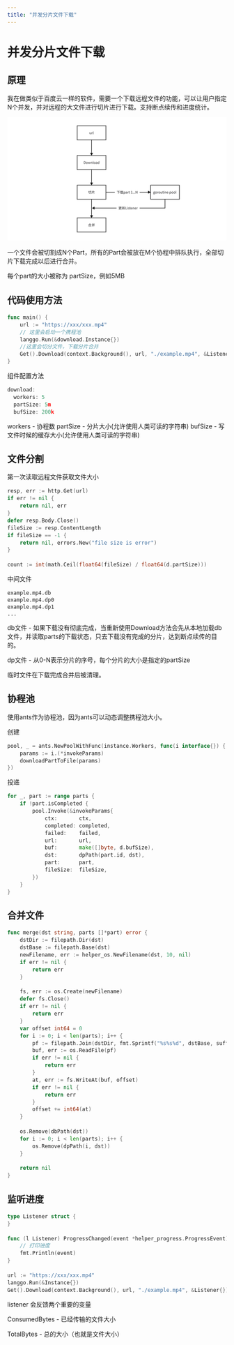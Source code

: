 ```yaml
---
title: "并发分片文件下载"
---
```


# 并发分片文件下载

## 原理

我在做类似于百度云一样的软件，需要一个下载远程文件的功能，可以让用户指定N个并发，并对远程的大文件进行切片进行下载。支持断点续传和进度统计。

![](./1.jpg)

一个文件会被切割成N个Part，所有的Part会被放在M个协程中排队执行，全部切片下载完成以后进行合并。

每个part的大小被称为 partSize，例如5MB

## 代码使用方法

```go
func main() {
	url := "https://xxx/xxx.mp4"
    // 这里会启动一个携程池
    langgo.Run(&download.Instance{})
    //这里会切分文件，下载分片合并
    Get().Download(context.Background(), url, "./example.mp4", &Listener{})
}
```

组件配置方法
```go
download:
  workers: 5
  partSize: 5m
  bufSize: 200k
```

workers - 协程数
partSize - 分片大小(允许使用人类可读的字符串)
bufSize - 写文件时候的缓存大小(允许使用人类可读的字符串)

## 文件分割

第一次读取远程文件获取文件大小

```go
resp, err := http.Get(url)
if err != nil {
    return nil, err
}
defer resp.Body.Close()
fileSize := resp.ContentLength
if fileSize == -1 {
    return nil, errors.New("file size is error")
}

count := int(math.Ceil(float64(fileSize) / float64(d.partSize)))
```

中间文件

```
example.mp4.db
example.mp4.dp0
example.mp4.dp1
...
```
db文件 - 如果下载没有彻底完成，当重新使用Download方法会先从本地加载db文件，并读取parts的下载状态，只去下载没有完成的分片，达到断点续传的目的。

dp文件 - 从0-N表示分片的序号，每个分片的大小是指定的partSize

临时文件在下载完成合并后被清理。

## 协程池

使用ants作为协程池，因为ants可以动态调整携程池大小。

创建

```go
pool, _ = ants.NewPoolWithFunc(instance.Workers, func(i interface{}) {
    params := i.(*invokeParams)
    downloadPartToFile(params)
})
```

投递

```go
for _, part := range parts {
    if !part.isCompleted {
        pool.Invoke(&invokeParams{
            ctx:       ctx,
            completed: completed,
            failed:    failed,
            url:       url,
            buf:       make([]byte, d.bufSize),
            dst:       dpPath(part.id, dst),
            part:      part,
            fileSize:  fileSize,
        })
    }
}
```

## 合并文件

```go
func merge(dst string, parts []*part) error {
	dstDir := filepath.Dir(dst)
	dstBase := filepath.Base(dst)
	newFilename, err := helper_os.NewFilename(dst, 10, nil)
	if err != nil {
		return err
	}

	fs, err := os.Create(newFilename)
	defer fs.Close()
	if err != nil {
		return err
	}
	var offset int64 = 0
	for i := 0; i < len(parts); i++ {
		pf := filepath.Join(dstDir, fmt.Sprintf("%s%s%d", dstBase, suffixDp, i))
		buf, err := os.ReadFile(pf)
		if err != nil {
			return err
		}
		at, err := fs.WriteAt(buf, offset)
		if err != nil {
			return err
		}
		offset += int64(at)
	}

	os.Remove(dbPath(dst))
	for i := 0; i < len(parts); i++ {
		os.Remove(dpPath(i, dst))
	}

	return nil
}
```

## 监听进度

```go
type Listener struct {
}

func (l Listener) ProgressChanged(event *helper_progress.ProgressEvent) {
    // 打印进度
	fmt.Println(event)
}

url := "https://xxx/xxx.mp4"
langgo.Run(&Instance{})
Get().Download(context.Background(), url, "./example.mp4", &Listener{})
```

listener 会反馈两个重要的变量

ConsumedBytes - 已经传输的文件大小

TotalBytes - 总的大小（也就是文件大小）

